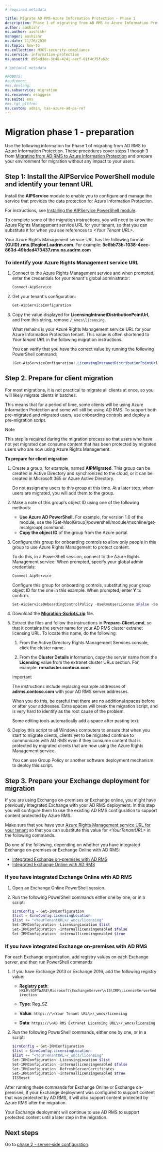 ```yaml
---
# required metadata

title: Migrate AD RMS-Azure Information Protection - Phase 1
description: Phase 1 of migrating from AD RMS to Azure Information Protection, covering steps 1 though 3 from Migrating from AD RMS to Azure Information Protection.
author: aashishr
ms.author: aashishr
manager: aashishr
ms.date: 11/26/2020
ms.topic: how-to
ms.collection: M365-security-compliance
ms.service: information-protection
ms.assetid: d954d3ee-3c48-4241-aecf-01f4c75fa62c

# optional metadata

#ROBOTS:
#audience:
#ms.devlang:
ms.subservice: migration
ms.reviewer: esaggese
ms.suite: ems
#ms.tgt_pltfrm:
ms.custom: admin, has-azure-ad-ps-ref
---
```


# Migration phase 1 - preparation


Use the following information for Phase 1 of migrating from AD RMS to Azure Information Protection. These procedures cover steps 1 though 3 from [Migrating from AD RMS to Azure Information Protection](migrate-from-ad-rms-to-azure-rms.md) and prepare your environment for migration without any impact to your users.

## Step 1: Install the AIPService PowerShell module and identify your tenant URL

Install the **AIPService** module to enable you to configure and manage the service that provides the data protection for Azure Information Protection.

For instructions, see [Installing the AIPService PowerShell module](./install-powershell.md).

To complete some of the migration instructions, you will need to know the Azure Rights Management service URL for your tenant, so that you can substitute it for when you see references to *\<Your Tenant URL\>*. 

Your Azure Rights Management service URL has the following format: **{GUID}.rms.[Region].aadrm.com**. For example: **5c6bb73b-1038-4eec-863d-49bded473437.rms.na.aadrm.com**

### To identify your Azure Rights Management service URL

1. Connect to the Azure Rights Management service and when prompted, enter the credentials for your tenant's global administrator:

    ```PowerShell
    Connect-AipService
    ```

2. Get your tenant's configuration:

    ```PowerShell
    Get-AipServiceConfiguration
    ```

3. Copy the value displayed for **LicensingIntranetDistributionPointUrl**, and from this string, remove `/_wmcs\licensing`.

    What remains is your Azure Rights Management service URL for your Azure Information Protection tenant. This value is often shortened to *Your tenant URL* in the following migration instructions.

    You can verify that you have the correct value by running the following PowerShell command:

    ```PowerShell
    (Get-AipServiceConfiguration).LicensingIntranetDistributionPointUrl -match "https:\/\/[0-9A-Za-z\.-]*" | Out-Null; $matches[0]
    ```

## Step 2. Prepare for client migration

For most migrations, it is not practical to migrate all clients at once, so you will likely migrate clients in batches. 

This means that for a period of time, some clients will be using Azure Information Protection and some will still be using AD RMS. To support both pre-migrated and migrated users, use onboarding controls and deploy a pre-migration script. 

> [!NOTE]
> This step is required during the migration process so that users who have not yet migrated can consume content that has been protected by migrated users who are now using Azure Rights Management.
> 

**To prepare for client migration**

1. Create a group, for example, named **AIPMigrated**. This group can be created in Active Directory and synchronized to the cloud, or it can be created in Microsoft 365 or Azure Active Directory. 

    Do not assign any users to this group at this time. At a later step, when users are migrated, you will add them to the group.

1. Make a note of this group's object ID using one of the following methods:

    - **Use Azure AD PowerShell.** For example, for version 1.0 of the module, use the [Get-MsolGroup]/powershell/module/msonline/get-msolgroup) command. 
    - **Copy the object ID** of the group from the Azure portal.

1. Configure this group for onboarding controls to allow only people in this group to use Azure Rights Management to protect content. 

    To do this, in a PowerShell session, connect to the Azure Rights Management service. When prompted, specify your global admin credentials:

    ```PowerShell
    Connect-AipService
    ```

    Configure this group for onboarding controls, substituting your group object ID for the one in this example. When prompted, enter **Y** to confirm.

    ```PowerShell
    Set-AipServiceOnboardingControlPolicy -UseRmsUserLicense $False -SecurityGroupObjectId "fba99fed-32a0-44e0-b032-37b419009501" -Scope WindowsApp
    ```

1. Download the [**Migration-Scripts.zip**](https://go.microsoft.com/fwlink/?LinkId=524619) file.

1. Extract the files and follow the instructions in **Prepare-Client.cmd**, so that it contains the server name for your AD RMS cluster extranet licensing URL. To locate this name, do the following:

    1. From the Active Directory Rights Management Services console, click the cluster name. 

    1. From the **Cluster Details** information, copy the server name from the **Licensing** value from the extranet cluster URLs section. For example: **rmscluster.contoso.com**.

    > [!IMPORTANT]
    > The instructions include replacing example addresses of **adrms.contoso.com** with your AD RMS server addresses. 
    >
    > When you do this, be careful that there are no additional spaces before or after your addresses. Extra spaces will break the migration script, and is very hard to identify as the root cause of the problem. 
    >
    > Some editing tools automatically add a space after pasting text.
    >

5. Deploy this script to all Windows computers to ensure that when you start to migrate clients, clients yet to be migrated continue to communicate with AD RMS even if they consume content that is protected by migrated clients that are now using the Azure Rights Management service.

    You can use Group Policy or another software deployment mechanism to deploy this script.

## Step 3. Prepare your Exchange deployment for migration

If you are using Exchange on-premises or Exchange online, you might have previously integrated Exchange with your AD RMS deployment. In this step you will configure them to use the existing AD RMS configuration to support content protected by Azure RMS.

Make sure that you have your [Azure Rights Management service URL for your tenant](migrate-from-ad-rms-phase1.md#to-identify-your-azure-rights-management-service-url) so that you can substitute this value for *&lt;YourTenantURL&gt;* in the following commands.

Do one of the following, depending on whether you have integrated Exchange on-premises or Exchange Online with AD RMS:

- [Integrated Exchange on-premises with AD RMS](#if-you-have-integrated-exchange-on-premises-with-ad-rms)
- [Integrated Exchange Online with AD RMS](#if-you-have-integrated-exchange-online-with-ad-rms)
### If you have integrated Exchange Online with AD RMS

1. Open an Exchange Online PowerShell session.

1. Run the following PowerShell commands either one by one, or in a script:

    ```PowerShell
    $irmConfig = Get-IRMConfiguration
    $list = $irmConfig.LicensingLocation
    $list += "<YourTenantURL>/_wmcs/licensing"
    Set-IRMConfiguration -LicensingLocation $list
    Set-IRMConfiguration -internallicensingenabled $false
    Set-IRMConfiguration -internallicensingenabled $true 
    ```

### If you have integrated Exchange on-premises with AD RMS

For each Exchange organization, add registry values on each Exchange server, and then run PowerShell commands:

1. If you have Exchange 2013 or Exchange 2016, add the following registry value:

    - **Registry path**: `HKLM\SOFTWARE\Microsoft\ExchangeServer\v15\IRM\LicenseServerRedirection`

    - **Type**: Reg_SZ

    - **Value**: `https://\<Your Tenant URL\>/_wmcs/licensing`

    - **Data**: `https://\<AD RMS Extranet Licensing URL\>/_wmcs/licensing`

1. Run the following PowerShell commands, either one by one, or in a script:

    ```PowerShell
    $irmConfig = Get-IRMConfiguration
    $list = $irmConfig.LicensingLocation
    $list += "<YourTenantURL>/_wmcs/licensing"
    Set-IRMConfiguration -LicensingLocation $list
    Set-IRMConfiguration -internallicensingenabled $false
    Set-IRMConfiguration -RefreshServerCertificates
    Set-IRMConfiguration -internallicensingenabled $true
    IISReset
    ```

After running these commands for Exchange Online or Exchange on-premises, if your Exchange deployment was configured to support content that was protected by AD RMS, it will also support content protected by Azure RMS after the migration. 

Your Exchange deployment will continue to use AD RMS to support protected content until a later step in the migration.

## Next steps

Go to [phase 2 - server-side configuration](migrate-from-ad-rms-phase2.md).
